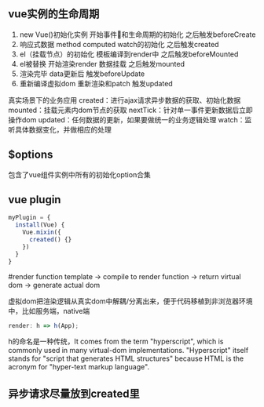## vue实例的生命周期

1. new Vue()初始化实例 开始事件和生命周期的初始化 之后触发beforeCreate
2. 响应式数据 method computed watch的初始化 之后触发created
3. el（挂载节点）的初始化 模板编译到render中 之后触发beforeMounted
4. el被替换 开始渲染render 数据挂载 之后触发mounted
5. 渲染完毕 data更新后 触发beforeUpdate
6. 重新编译虚拟dom 重新渲染和patch 触发updated

真实场景下的业务应用
created：进行ajax请求异步数据的获取、初始化数据
mounted：挂载元素内dom节点的获取
nextTick：针对单一事件更新数据后立即操作dom
updated：任何数据的更新，如果要做统一的业务逻辑处理
watch：监听具体数据变化，并做相应的处理

## $options

包含了vue组件实例中所有的初始化option合集

## vue plugin
```js
myPlugin = {
  install(Vue) {
    Vue.mixin({
      created() {}
    })
  }
}
```
#render function
template ->
compile to render function ->
return virtual dom -> generate actual dom

虚拟dom把渲染逻辑从真实dom中解耦/分离出来，便于代码移植到非浏览器环境中，比如服务端，native端

```js
render: h => h(App);
```
h的命名是一种传统，It comes from the term "hyperscript", which is commonly used in many virtual-dom implementations. "Hyperscript" itself stands for "script that generates HTML structures" because HTML is the acronym for "hyper-text markup language".

## 异步请求尽量放到created里